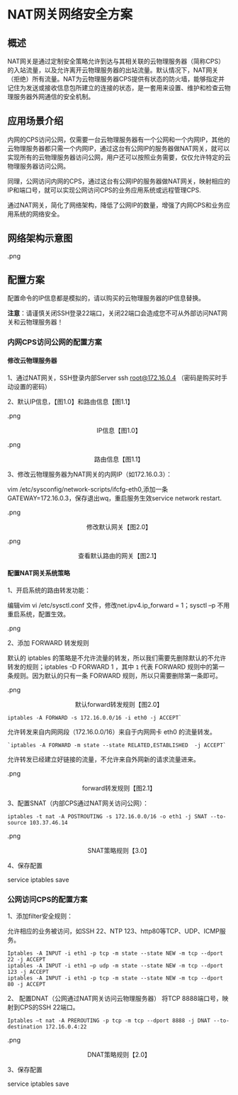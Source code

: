# NAT网关网络安全方案

## 概述
NAT网关是通过定制安全策略允许到达与其相关联的云物理服务器（简称CPS）的入站流量，以及允许离开云物理服务器的出站流量。默认情况下，NAT网关（拒绝）所有流量。NAT为云物理服务器CPS提供有状态的防火墙，能够指定并记住为发送或接收信息包所建立的连接的状态，是一套用来设置、维护和检查云物理服务器外网通信的安全机制。

## 应用场景介绍
内网的CPS访问公网，仅需要一台云物理服务器有一个公网和一个内网IP，其他的云物理服务器都只需一个内网IP，通过这台有公网IP的服务器做NAT网关，就可以实现所有的云物理服务器访问公网，用户还可以按照业务需要，仅仅允许特定的云物理服务器访问公网。

同理，公网访问内网的CPS，通过这台有公网IP的服务器做NAT网关，映射相应的IP和端口号，就可以实现公网访问CPS的业务应用系统或远程管理CPS.

通过NAT网关，简化了网络架构，降低了公网IP的数量，增强了内网CPS和业务应用系统的网络安全。

## 网络架构示意图

.png

## 配置方案
配置命令的IP信息都是模拟的，请以购买的云物理服务器的IP信息替换。


**注意**：请谨慎关闭SSH登录22端口，关闭22端口会造成您不可从外部访问NAT网关和云物理服务器！

### 内网CPS访问公网的配置方案

#### 修改云物理服务器

1、通过NAT网关，SSH登录内部Server ssh root@172.16.0.4 （密码是购买时手动设置的密码）

2、默认IP信息，【图1.0】和路由信息【图1.1】

.png

<p align="center">IP信息【图1.0】</p>

.png

<p align="center">路由信息【图1.1】</p>

3、修改云物理服务器为NAT网关的内网IP（如172.16.0.3）：

vim /etc/sysconfig/network-scripts/ifcfg-eth0,添加一条GATEWAY=172.16.0.3，保存退出wq，重启服务生效service network restart.

.png

<p align="center">修改默认网关【图2.0】</p>

.png

<p align="center">查看默认路由的网关【图2.1】</p>

#### 配置NAT网关系统策略

1、开启系统的路由转发功能：

编辑vim vi /etc/sysctl.conf 文件，修改net.ipv4.ip_forward = 1；sysctl –p 不用重启系统，配置生效。

.png

2、添加 FORWARD 转发规则

默认的 iptables 的策略是不允许流量的转发，所以我们需要先删除默认的不允许转发的规则；iptables -D FORWARD 1 ，其中 `1` 代表 FORWARD 规则中的第一条规则。因为默认的只有一条 FORWARD 规则，所以只需要删除第一条即可。

.png

<p align="center">默认forward转发规则【图2.0】</p>

```
iptables -A FORWARD -s 172.16.0.0/16 -i eth0 -j ACCEPT`
```

允许转发来自内网网段（172.16.0.0/16）来自于内网网卡 eth0 的流量转发。

```
`iptables -A FORWARD -m state --state RELATED,ESTABLISHED  -j ACCEPT`
```

允许转发已经建立好链接的流量，不允许来自外网新的请求流量进来。

.png

<p align="center">forward转发规则【图2.1】</p>

3、配置SNAT（内部CPS通过NAT网关访问公网）：

```
iptables -t nat -A POSTROUTING -s 172.16.0.0/16 -o eth1 -j SNAT --to-source 103.37.46.14
```

.png

<p align="center">SNAT策略规则【3.0】</p>

4、保存配置

service iptables save

### 公网访问CPS的配置方案

1、添加filter安全规则：

允许相应的业务被访问，如SSH 22、NTP 123、http80等TCP、UDP、ICMP服务。

```
Iptables -A INPUT -i eth1 -p tcp -m state --state NEW -m tcp --dport 22 -j ACCEPT
iptables -A INPUT -i eth1 –p udp -m state --state NEW -m tcp --dport 123 -j ACCEPT
iptables -A INPUT -i eth1 -p tcp -m state --state NEW -m tcp --dport 80 -j ACCEPT
```

2、	配置DNAT（公网通过NAT网关访问云物理服务器）
将TCP 8888端口号，映射到CPS的SSH 22端口。

```
Iptables –t nat -A PREROUTING -p tcp -m tcp --dport 8888 -j DNAT --to-destination 172.16.0.4:22
```

.png

<p align="center"> DNAT策略规则【2.0】</p>

                         
3、保存配置

service iptables save
